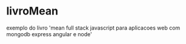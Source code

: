 # livroMean
exemplo do livro 'mean full stack javascript para aplicacoes web com mongodb express angular e node'
